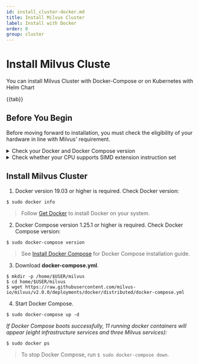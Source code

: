 ```yaml
---
id: install_cluster-docker.md
title: Install Milvus Cluster
label: Install with Docker
order: 0
group: cluster
---
```


# Install Milvus Cluste

You can install Milvus Cluster with Docker-Compose or on Kubernetes with Helm Chart

{{tab}}
## Before You Begin

Before moving forward to installation, you must check the eligibility of your hardware in line with Milvus' requirement.

<details><summary>Check your Docker and Docker Compose version</summary>

<div class="alert note">
Docker Compose is the recommended way to install Milvus.
</div>

- Docker version 19.03 or higher is required.
- Docker Compose version 1.25.1 or higher is required. 
</details>

<details><summary>Check whether your CPU supports SIMD extension instruction set</summary>

{{fragments/cpu_support.md}}
</details>


## Install Milvus Cluster

1. Docker version 19.03 or higher is required. Check Docker version:

```
$ sudo docker info
```

> Follow [Get Docker](https://docs.docker.com/get-docker/) to install Docker on your system.

2. Docker Compose version 1.25.1 or higher is required. Check Docker Compose version:

```
$ sudo docker-compose version
```

> See [Install Docker Compose](https://docs.docker.com/compose/install/) for Docker Compose installation guide.

3. Download **docker-compose.yml**.

```
$ mkdir -p /home/$USER/milvus
$ cd home/$USER/milvus
$ wget https://raw.githubusercontent.com/milvus-io/milvus/v2.0.0/deployments/docker/distributed/docker-compose.yml
```
4. Start Docker Compose.
```
$ sudo docker-compose up -d 
```

*If Docker Compose boots successfully, 11 running docker containers will appear (eight infrastructure services and three Milvus services):*

```
$ sudo docker ps 
```

> To stop Docker Compose, run ```$ sudo docker-compose down```.

